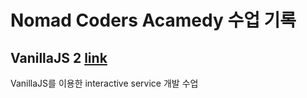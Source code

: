 # Nomad Coders Acamedy 수업 기록

## VanillaJS 2 [link](vanillaJS-2)
VanillaJS를 이용한 interactive service 개발 수업